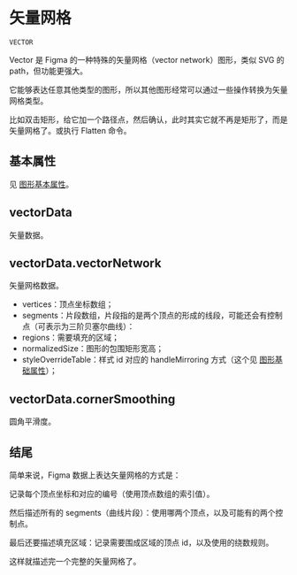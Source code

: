# 矢量网格

`VECTOR`

Vector 是 Figma 的一种特殊的矢量网格（vector network）图形，类似 SVG 的 path，但功能更强大。

它能够表达任意其他类型的图形，所以其他图形经常可以通过一些操作转换为矢量网格类型。

比如双击矩形，给它加一个路径点，然后确认，此时其实它就不再是矩形了，而是矢量网格了。或执行 Flatten 命令。

## 基本属性

见 [图形基本属性](/graphics/basic)。

## vectorData

矢量数据。

## vectorData.vectorNetwork

矢量网格数据。

- vertices：顶点坐标数组；
- segments：片段数组，片段指的是两个顶点的形成的线段，可能还会有控制点（可表示为三阶贝塞尔曲线）：
- regions：需要填充的区域；
- normalizedSize：图形的包围矩形宽高；
- styleOverrideTable：样式 id 对应的 handleMirroring 方式（这个见 [图形基础属性](./basic.md#handlemirroring)）；

## vectorData.cornerSmoothing

圆角平滑度。

## 结尾

简单来说，Figma 数据上表达矢量网格的方式是：

记录每个顶点坐标和对应的编号（使用顶点数组的索引值）。

然后描述所有的 segments（曲线片段）：使用哪两个顶点，以及可能有的两个控制点。

最后还要描述填充区域：记录需要围成区域的顶点 id，以及使用的绕数规则。

这样就描述完一个完整的矢量网格了。